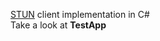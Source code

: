 [STUN](https://en.wikipedia.org/wiki/STUN) client implementation in C#  
Take a look at <b>TestApp</b>
